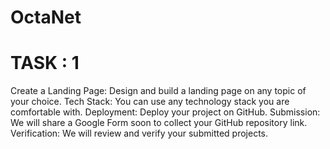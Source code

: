 # OctaNet
# TASK : 1
Create a Landing Page: Design and build a landing page on any topic of your choice.
Tech Stack: You can use any technology stack you are comfortable with.
Deployment: Deploy your project on GitHub.
Submission: We will share a Google Form soon to collect your GitHub repository link.
Verification: We will review and verify your submitted projects.
